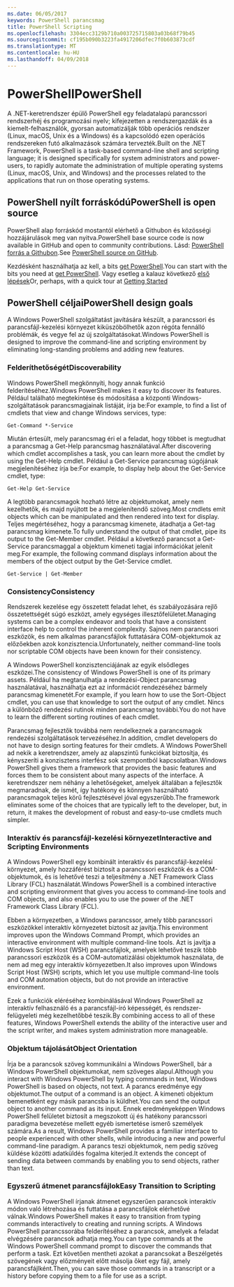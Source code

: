 ```yaml
---
ms.date: 06/05/2017
keywords: PowerShell parancsmag
title: PowerShell Scripting
ms.openlocfilehash: 3304ecc3129b710a003725715803a03b68f79b45
ms.sourcegitcommit: cf195b090b3223fa4917206dfec7f0b603873cdf
ms.translationtype: MT
ms.contentlocale: hu-HU
ms.lasthandoff: 04/09/2018
---
```

# <a name="powershell"></a><span data-ttu-id="4dc7f-103">PowerShell</span><span class="sxs-lookup"><span data-stu-id="4dc7f-103">PowerShell</span></span>

<span data-ttu-id="4dc7f-104">A .NET-keretrendszer épülő PowerShell egy feladatalapú parancssori rendszerhéj és programozási nyelv; kifejezetten a rendszergazdák és a kiemelt-felhasználók, gyorsan automatizálják több operációs rendszer (Linux, macOS, Unix és a Windows) és a kapcsolódó ezen operációs rendszereken futó alkalmazások számára tervezték.</span><span class="sxs-lookup"><span data-stu-id="4dc7f-104">Built on the .NET Framework, PowerShell is a task-based command-line shell and scripting language; it is designed specifically for system administrators and power-users, to rapidly automate the administration of multiple operating systems (Linux, macOS, Unix, and Windows) and the processes related to the applications that run on those operating systems.</span></span>

## <a name="powershell-is-open-source"></a><span data-ttu-id="4dc7f-105">PowerShell nyílt forráskódú</span><span class="sxs-lookup"><span data-stu-id="4dc7f-105">PowerShell is open source</span></span>

<span data-ttu-id="4dc7f-106">PowerShell alap forráskód mostantól elérhető a Githubon és közösségi hozzájárulások meg van nyitva.</span><span class="sxs-lookup"><span data-stu-id="4dc7f-106">PowerShell base source code is now available in GitHub and open to community contributions.</span></span> <span data-ttu-id="4dc7f-107">Lásd: [PowerShell forrás a Githubon](https://github.com/powershell/powershell).</span><span class="sxs-lookup"><span data-stu-id="4dc7f-107">See [PowerShell source on GitHub](https://github.com/powershell/powershell).</span></span>

<span data-ttu-id="4dc7f-108">Kezdésként használhatja az kell, a bits [get PowerShell](https://github.com/PowerShell/PowerShell#get-powershell).</span><span class="sxs-lookup"><span data-stu-id="4dc7f-108">You can start with the bits you need at [get PowerShell](https://github.com/PowerShell/PowerShell#get-powershell).</span></span>
<span data-ttu-id="4dc7f-109">Vagy esetleg a kalauz következő [első lépések](https://github.com/PowerShell/PowerShell/blob/master/docs/learning-powershell)</span><span class="sxs-lookup"><span data-stu-id="4dc7f-109">Or, perhaps, with a quick tour at [Getting Started](https://github.com/PowerShell/PowerShell/blob/master/docs/learning-powershell)</span></span>

## <a name="powershell-design-goals"></a><span data-ttu-id="4dc7f-110">PowerShell céljai</span><span class="sxs-lookup"><span data-stu-id="4dc7f-110">PowerShell design goals</span></span>
<span data-ttu-id="4dc7f-111">A Windows PowerShell szolgáltatást javítására készült, a parancssori és parancsfájl-kezelési környezet kiküszöbölhetők azon régóta fennálló problémák, és vegye fel az új szolgáltatásokat.</span><span class="sxs-lookup"><span data-stu-id="4dc7f-111">Windows PowerShell is designed to improve the command-line and scripting environment by eliminating long-standing problems and adding new features.</span></span>

### <a name="discoverability"></a><span data-ttu-id="4dc7f-112">Felderíthetőségét</span><span class="sxs-lookup"><span data-stu-id="4dc7f-112">Discoverability</span></span>
<span data-ttu-id="4dc7f-113">Windows PowerShell megkönnyíti, hogy annak funkció felderítéséhez.</span><span class="sxs-lookup"><span data-stu-id="4dc7f-113">Windows PowerShell makes it easy to discover its features.</span></span> <span data-ttu-id="4dc7f-114">Például található megtekintése és módosítása a központi Windows-szolgáltatások parancsmagjainak listáját, írja be:</span><span class="sxs-lookup"><span data-stu-id="4dc7f-114">For example, to find a list of cmdlets that view and change Windows services, type:</span></span>

```
Get-Command *-Service
```

<span data-ttu-id="4dc7f-115">Miután értesült, mely parancsmag éri el a feladat, hogy többet is megtudhat a parancsmag a Get-Help parancsmag használatával.</span><span class="sxs-lookup"><span data-stu-id="4dc7f-115">After discovering which cmdlet accomplishes a task, you can learn more about the cmdlet by using the Get-Help cmdlet.</span></span> <span data-ttu-id="4dc7f-116">Például a Get-Service parancsmag súgójának megjelenítéséhez írja be:</span><span class="sxs-lookup"><span data-stu-id="4dc7f-116">For example, to display help about the Get-Service cmdlet, type:</span></span>

```
Get-Help Get-Service
```
<span data-ttu-id="4dc7f-117">A legtöbb parancsmagok hozható létre az objektumokat, amely nem kezelhetők, és majd nyújtott be a megjelenítendő szöveg.</span><span class="sxs-lookup"><span data-stu-id="4dc7f-117">Most cmdlets emit objects which can be manipulated and then rendered into text for display.</span></span> <span data-ttu-id="4dc7f-118">Teljes megértéséhez, hogy a parancsmag kimenete, átadhatja a Get-tag parancsmag kimenete.</span><span class="sxs-lookup"><span data-stu-id="4dc7f-118">To fully understand the output of that cmdlet, pipe its output to the Get-Member cmdlet.</span></span> <span data-ttu-id="4dc7f-119">Például a következő parancsot a Get-Service parancsmaggal a objektum kimeneti tagjai információkat jelenít meg.</span><span class="sxs-lookup"><span data-stu-id="4dc7f-119">For example, the following command displays information about the members of the object output by the Get-Service cmdlet.</span></span>

```
Get-Service | Get-Member
```

### <a name="consistency"></a><span data-ttu-id="4dc7f-120">Consistency</span><span class="sxs-lookup"><span data-stu-id="4dc7f-120">Consistency</span></span>
<span data-ttu-id="4dc7f-121">Rendszerek kezelése egy összetett feladat lehet, és szabályozására rejlő összetettségét súgó eszközt, amely egységes illesztőfelületet.</span><span class="sxs-lookup"><span data-stu-id="4dc7f-121">Managing systems can be a complex endeavor and tools that have a consistent interface help to control the inherent complexity.</span></span> <span data-ttu-id="4dc7f-122">Sajnos nem parancssori eszközök, és nem alkalmas parancsfájlok futtatására COM-objektumok az előzőekben azok konzisztencia.</span><span class="sxs-lookup"><span data-stu-id="4dc7f-122">Unfortunately, neither command-line tools nor scriptable COM objects have been known for their consistency.</span></span>

<span data-ttu-id="4dc7f-123">A Windows PowerShell konzisztenciájának az egyik elsődleges eszközei.</span><span class="sxs-lookup"><span data-stu-id="4dc7f-123">The consistency of Windows PowerShell is one of its primary assets.</span></span> <span data-ttu-id="4dc7f-124">Például ha megtanulhatja a rendezési-Object parancsmag használatával, használhatja ezt az információt rendezéséhez bármely parancsmag kimenetét.</span><span class="sxs-lookup"><span data-stu-id="4dc7f-124">For example, if you learn how to use the Sort-Object cmdlet, you can use that knowledge to sort the output of any cmdlet.</span></span> <span data-ttu-id="4dc7f-125">Nincs a különböző rendezési rutinok minden parancsmag további.</span><span class="sxs-lookup"><span data-stu-id="4dc7f-125">You do not have to learn the different sorting routines of each cmdlet.</span></span>

<span data-ttu-id="4dc7f-126">Parancsmag fejlesztők továbbá nem rendelkeznek a parancsmagok rendezési szolgáltatások tervezéséhez.</span><span class="sxs-lookup"><span data-stu-id="4dc7f-126">In addition, cmdlet developers do not have to design sorting features for their cmdlets.</span></span> <span data-ttu-id="4dc7f-127">A Windows PowerShell ad nekik a keretrendszer, amely az alapszintű funkciókat biztosítja, és kényszeríti a konzisztens interfész sok szempontból kapcsolatban.</span><span class="sxs-lookup"><span data-stu-id="4dc7f-127">Windows PowerShell gives them a framework that provides the basic features and forces them to be consistent about many aspects of the interface.</span></span> <span data-ttu-id="4dc7f-128">A keretrendszer nem néhány a lehetőségeket, amelyek általában a fejlesztők megmaradnak, de ismét, így hatékony és könnyen használható parancsmagok teljes körű fejlesztésével jóval egyszerűbb.</span><span class="sxs-lookup"><span data-stu-id="4dc7f-128">The framework eliminates some of the choices that are typically left to the developer, but, in return, it makes the development of robust and easy-to-use cmdlets much simpler.</span></span>

### <a name="interactive-and-scripting-environments"></a><span data-ttu-id="4dc7f-129">Interaktív és parancsfájl-kezelési környezet</span><span class="sxs-lookup"><span data-stu-id="4dc7f-129">Interactive and Scripting Environments</span></span>
<span data-ttu-id="4dc7f-130">A Windows PowerShell egy kombinált interaktív és parancsfájl-kezelési környezet, amely hozzáférést biztosít a parancssori eszközök és a COM-objektumok, és is lehetővé teszi a teljesítmény a .NET Framework Class Library (FCL) használatát.</span><span class="sxs-lookup"><span data-stu-id="4dc7f-130">Windows PowerShell is a combined interactive and scripting environment that gives you access to command-line tools and COM objects, and also enables you to use the power of the .NET Framework Class Library (FCL).</span></span>

<span data-ttu-id="4dc7f-131">Ebben a környezetben, a Windows parancssor, amely több parancssori eszközökkel interaktív környezetet biztosít az javítja.</span><span class="sxs-lookup"><span data-stu-id="4dc7f-131">This environment improves upon the Windows Command Prompt, which provides an interactive environment with multiple command-line tools.</span></span> <span data-ttu-id="4dc7f-132">Azt is javítja a Windows Script Host (WSH) parancsfájlok, amelyek lehetővé teszik több parancssori eszközök és a COM-automatizálási objektumok használata, de nem ad meg egy interaktív környezetben.</span><span class="sxs-lookup"><span data-stu-id="4dc7f-132">It also improves upon Windows Script Host (WSH) scripts, which let you use multiple command-line tools and COM automation objects, but do not provide an interactive environment.</span></span>

<span data-ttu-id="4dc7f-133">Ezek a funkciók eléréséhez kombinálásával Windows PowerShell az interaktív felhasználó és a parancsfájl-író képességét, és rendszer-felügyeleti még kezelhetőbbé teszik.</span><span class="sxs-lookup"><span data-stu-id="4dc7f-133">By combining access to all of these features, Windows PowerShell extends the ability of the interactive user and the script writer, and makes system administration more manageable.</span></span>

### <a name="object-orientation"></a><span data-ttu-id="4dc7f-134">Objektum tájolását</span><span class="sxs-lookup"><span data-stu-id="4dc7f-134">Object Orientation</span></span>
<span data-ttu-id="4dc7f-135">Írja be a parancsok szöveg kommunikálni a Windows PowerShell, bár a Windows PowerShell objektumokat, nem szöveges alapul.</span><span class="sxs-lookup"><span data-stu-id="4dc7f-135">Although you interact with Windows PowerShell by typing commands in text, Windows PowerShell is based on objects, not text.</span></span> <span data-ttu-id="4dc7f-136">A parancs eredménye egy objektumot.</span><span class="sxs-lookup"><span data-stu-id="4dc7f-136">The output of a command is an object.</span></span> <span data-ttu-id="4dc7f-137">A kimeneti objektum bemenetként egy másik parancsba is küldhet.</span><span class="sxs-lookup"><span data-stu-id="4dc7f-137">You can send the output object to another command as its input.</span></span> <span data-ttu-id="4dc7f-138">Ennek eredményeképpen Windows PowerShell felületet biztosít a megszokott új és hatékony parancssori paradigma bevezetése mellett egyéb ismertetése ismerő személyek számára.</span><span class="sxs-lookup"><span data-stu-id="4dc7f-138">As a result, Windows PowerShell provides a familiar interface to people experienced with other shells, while introducing a new and powerful command-line paradigm.</span></span> <span data-ttu-id="4dc7f-139">A parancs teszi objektumok, nem pedig szöveg küldése közötti adatküldés fogalma kiterjed.</span><span class="sxs-lookup"><span data-stu-id="4dc7f-139">It extends the concept of sending data between commands by enabling you to send objects, rather than text.</span></span>

### <a name="easy-transition-to-scripting"></a><span data-ttu-id="4dc7f-140">Egyszerű átmenet parancsfájlok</span><span class="sxs-lookup"><span data-stu-id="4dc7f-140">Easy Transition to Scripting</span></span>
<span data-ttu-id="4dc7f-141">A Windows PowerShell írjanak átmenet egyszerűen parancsok interaktív módon való létrehozása és futtatása a parancsfájlok elérhetővé válnak.</span><span class="sxs-lookup"><span data-stu-id="4dc7f-141">Windows PowerShell makes it easy to transition from typing commands interactively to creating and running scripts.</span></span> <span data-ttu-id="4dc7f-142">A Windows PowerShell parancssorába felderítéséhez a parancsok, amelyek a feladat elvégzésére parancsok adhatja meg.</span><span class="sxs-lookup"><span data-stu-id="4dc7f-142">You can type commands at the Windows PowerShell command prompt to discover the commands that perform a task.</span></span> <span data-ttu-id="4dc7f-143">Ezt követően mentheti azokat a parancsokat a Beszélgetés szövegének vagy előzményeit előtt másolja őket egy fájl, amely parancsfájlként.</span><span class="sxs-lookup"><span data-stu-id="4dc7f-143">Then, you can save those commands in a transcript or a history before copying them to a file for use as a script.</span></span>